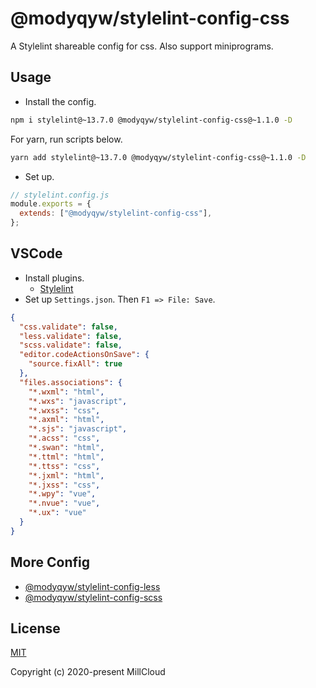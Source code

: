 # @modyqyw/stylelint-config-css

A Stylelint shareable config for css. Also support miniprograms.

## Usage

- Install the config.

```sh
npm i stylelint@~13.7.0 @modyqyw/stylelint-config-css@~1.1.0 -D
```

For yarn, run scripts below.

```sh
yarn add stylelint@~13.7.0 @modyqyw/stylelint-config-css@~1.1.0 -D
```

- Set up.

```js
// stylelint.config.js
module.exports = {
  extends: ["@modyqyw/stylelint-config-css"],
};
```

## VSCode

- Install plugins.
  - [Stylelint](https://marketplace.visualstudio.com/items?itemName=stylelint.vscode-stylelint)
- Set up `Settings.json`. Then `F1 => File: Save`.

```json
{
  "css.validate": false,
  "less.validate": false,
  "scss.validate": false,
  "editor.codeActionsOnSave": {
    "source.fixAll": true
  },
  "files.associations": {
    "*.wxml": "html",
    "*.wxs": "javascript",
    "*.wxss": "css",
    "*.axml": "html",
    "*.sjs": "javascript",
    "*.acss": "css",
    "*.swan": "html",
    "*.ttml": "html",
    "*.ttss": "css",
    "*.jxml": "html",
    "*.jxss": "css",
    "*.wpy": "vue",
    "*.nvue": "vue",
    "*.ux": "vue"
  }
}
```

## More Config

- [@modyqyw/stylelint-config-less](https://github.com/MillCloud/stylelint-config-less)
- [@modyqyw/stylelint-config-scss](https://github.com/MillCloud/stylelint-config-scss)

## License

[MIT](./LICENSE)

Copyright (c) 2020-present MillCloud
